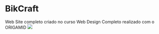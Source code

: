 # BikCraft
Web Site completo criado no curso Web Design Completo realizado com o ORIGAMID
<img src="BikCraft/img/SharedScreenshot.jpg" style="max-width:100%;"/>
